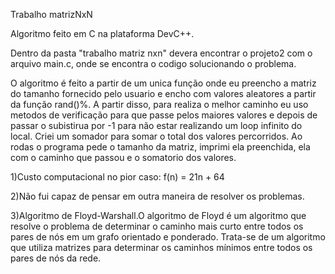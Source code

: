 Trabalho matrizNxN

Algoritmo feito em C na plataforma DevC++. 

Dentro da pasta "trabalho matriz nxn" devera encontrar o projeto2 com o arquivo main.c, onde se encontra o codigo solucionando o problema.

O algoritmo é feito a partir de um unica função onde eu preencho a matriz do tamanho fornecido pelo usuario e encho com valores aleatores a partir da função rand()%. A partir disso, para realiza o melhor caminho eu uso metodos de verificação para que passe pelos maiores valores e depois de passar o subistirua por -1 para não estar realizando um loop infinito do local. Criei um somador para somar o total dos valores percorridos. Ao rodas o programa pede o tamanho da matriz, imprimi ela preenchida, ela com o caminho que passou  e o somatorio dos valores. 

1)Custo computacional no pior caso: f(n) = 21n + 64 

2)Não fui capaz de pensar em outra maneira de resolver os problemas.

3)Algoritmo de Floyd-Warshall.O algoritmo de Floyd é um algoritmo que resolve o problema de determinar o caminho mais curto entre todos os pares de nós em um grafo orientado e ponderado. Trata-se de um algoritmo que utiliza matrizes para determinar os caminhos mínimos entre todos os pares de nós da rede.
